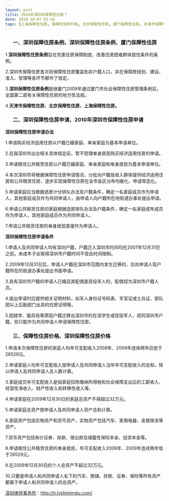 ```yaml
---
layout: post
title: 2010年深圳市保障性住房？
date: 2010-10-07 02:58
tags: [上海保障性住房, 保障性住房价格, 北京保障性住房, 厦门保障性住房, 天津市保障性住房, 深圳保障住房条例, 深圳保障性住房价格, 深圳保障性住房条例, 深圳保障性住房申请, 深圳房产律师咨询]
---
```

<ol>
<h3>一、深圳保障住房条例、深圳保障性住房条例、厦门保障性住房</h3>
</ol>
1.<strong>深圳保障性住房条例</strong>旨在完善住房保障制度、改善住房困难群体居住条件的条例。

2.深圳市保障住房首次将保障性住房覆盖到非户籍人口，并在保障房规划、建设、准入、受理等各环节都作了规定。

3.<strong>深圳保障性住房条例</strong>是继厦门2009年通过厦门市社会保障性住房管理条例后，全国第二部有关保障性住房的地方性法规。

4.<strong>天津市保障性住房、北京保障性住房、上海保障性住房。</strong>
<ol>
<h3>二、深圳保障性住房申请、2010年深圳市保障性住房申请</h3>
</ol>
<strong>深圳保障性住房申请办法</strong>

1.申请购买经济适用住房以户籍已婚家庭、单亲家庭为基本申请单位。

2.在我深圳市出台相关具体规定前，暂不受理单身居民购买经济适用住房的申请。

3.申请租住公共租赁住房以户籍已婚家庭、单亲家庭和单身居民为基本申请单位。

4.本次深圳市将根据保障性住房申请情况，分批向户籍低收入群体提供经济适用住房和公共租赁住房，逐步实现保障性住房在全市各区分布均衡化、申请常态化。

5.申请家庭应当根据选房计分排队办法及户籍条件，确定一名家庭成员作为申请人，其他家庭成员作为共同申请人，由申请人向户籍所在地街道办事处提出申请。

6.申请公共租赁住房的家庭根据选房排队办法及户籍条件，确定一名家庭成年成员作为申请人，其他家庭成员作为共同申请人。

7.申请公共租赁住房的单身居民直接作为申请人。

<strong>深圳保障性住房申请条件</strong>

1.申请人及共同申请人均有深圳户籍，户籍迁入深圳市时间均在2007年12月31日之前。未成年子女取得深圳市户籍时间不受此时间限制。

2.2009年12月31日后，申请人户籍在深圳市范围内发生迁移的，应向申请人现户籍所在的街道办事处提出书面申请。

3.具有深圳市户籍的申请人已婚且其配偶是现役军人的，配偶视为深圳市户籍人员。

4.提出申请时应提供相关证明材料，如军人身份证号码表、军官证或士兵证、部队团以上后勤部门出具的住房证明等。

5.因就学、服兵役等原因户籍迁移出深圳市的在读学生或现役军人，视同深圳市户籍，但只能作为共同申请人申请保障性住房。
<ol>
<h3>三、保障性住房价格、深圳保障性住房价格</h3>
</ol>
1.申请本次保障性住房的家庭人均年可支配收入2008年、2009年连续两年应低于26529元。

2.申请家庭人均年可支配收入按申请人及共同申请人当年年可支配收入的总和，除以申请人及共同申请人总人数计算。

3.家庭成员年可支配收入是指家庭扣除缴纳所得税和社会保障支出后的工薪收入、经营性净收入、财产性收入和转移性收入等。

4.申请家庭在2009年12月30日的家庭总资产不得超过32万元。

5.申请家庭总资产按申请人及共同申请人资产总和计算。

6.家庭资产包括实物资产和货币资产，实物资产包括汽车、家用电器、金银珠宝等资产。

7.货币资产包括有价证券、存款、借出款及储蓄性保险本金、投资本金等。

8.申请租住公共租赁住房的单身居民，年可支配收入2008年、2009年连续两年低于26529元。

9.在2009年12月30日的个人总资产不超过32万元。

10.只要是申请人和共同申请人名下的汽车、商铺、存款、证券、保险等所有资产都属于申请人和共同申请人的总资产。

<a href="http://h.lvshiminglu.com/">深圳律师事务所</a>：<a href="http://h.lvshiminglu.com/">http://h.lvshiminglu.com/</a>

